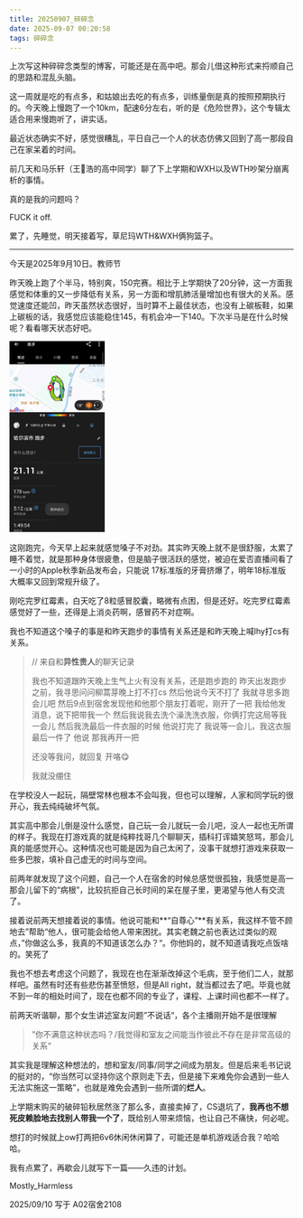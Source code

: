 ```yaml
---
title: 20250907_碎碎念
date: 2025-09-07 00:20:58
tags: 碎碎念
---
```


上次写这种碎碎念类型的博客，可能还是在高中吧。那会儿借这种形式来捋顺自己的思路和混乱头脑。

这一周就是吃的有点多，和姑娘出去吃的有点多，训练量倒是真的按照预期执行的。今天晚上慢跑了一个10km，配速6分左右，听的是《危险世界》，这个专辑太适合用来慢跑听了，讲实话。

最近状态确实不好，感觉很糟乱，平日自己一个人的状态仿佛又回到了高一那段自己在家呆着的时间。

前几天和马乐轩（王🍬浩的高中同学）聊了下上学期和WXH以及WTH吵架分崩离析的事情。

真的是我的问题吗？

FUCK it off.

累了，先睡觉，明天接着写，草尼玛WTH&WXH俩狗篮子。

******



今天是2025年9月10日。教师节

昨天晚上跑了个半马，特别爽，150完赛。相比于上学期快了20分钟，这一方面我感觉和体重的又一步降低有关系，另一方面和增肌肺活量增加也有很大的关系。感觉速度还能凹，昨天虽然状态很好，当时算不上最佳状态，也没有上碳板鞋，如果上碳板的话，我感觉应该能稳住145，有机会冲一下140。下次半马是在什么时候呢？看看哪天状态好吧。

<img src="./assets/3f0536e357c4ec109c129ffca3c23d1f.jpg" alt="3f0536e357c4ec109c129ffca3c23d1f" style="zoom:33%;" />

这刚跑完，今天早上起来就感觉嗓子不对劲。其实昨天晚上就不是很舒服，太累了睡不着觉，就是那种身体很疲惫，但是脑子很活跃的感觉，被迫在爱否直播间看了一小时的Apple秋季新品发布会，只能说 17标准版的牙膏挤爆了，明年18标准版大概率又回到常规升级了。

刚吃完罗红霉素，白天吃了8粒感冒胶囊，略微有点困，但是还好。吃完罗红霉素感觉好了一些，还得是上消炎药啊，感冒药不对症啊。

我也不知道这个嗓子的事是和昨天跑步的事情有关系还是和昨天晚上喊lhy打cs有关系。

> // 来自和**异性贵人**的聊天记录
>
> 我也不知道跟昨天晚上生气上火有没有关系，还是跑步跑的
> 昨天出发跑步之前，我寻思问问柳蒿芽晚上打不打cs
> 然后他说今天不打了
> 我就寻思多跑会儿吧
> 然后9点到宿舍发现他和他那个朋友打着呢，刚开了一把
> 我给他发消息，说下把带我一个
> 然后我说我去洗个澡洗洗衣服，你俩打完这局等我一会儿
> 然后我洗最后一件衣服的时候
> 他说打完了
> 我说等一会儿，我这衣服最后一件了
> 他说 那我再开一把
>
> 还没等我问，就回复 开咯😋
>
> 我就没绷住

在学校没人一起玩，隔壁常林也根本不会叫我，但也可以理解，人家和同学玩的很开心，我去纯纯破坏气氛。

其实高中那会儿倒是没什么感觉，自己玩一会儿就玩一会儿吧，没人一起也无所谓的样子。我现在打游戏真的就是纯粹找哥几个聊聊天，插科打诨嬉笑怒骂，那会儿真的能感觉开心。这种情况也可能是因为自己太闲了，没事干就想打游戏来获取一些多巴胺，填补自己虚无的时间与空间。

前两年就发现了这个问题，自己一个人在宿舍的时候总感觉很孤独，我感觉是高一那会儿留下的“病根”，比较抗拒自己长时间的呆在屋子里，更渴望与他人有交流了。



接着说前两天想接着说的事情。他说可能和**“自尊心”**有关系，我这样不管不顾地去”帮助“他人，很可能会给他人带来困扰。其实老魏之前也表达过类似的观点，”你做这么多，我真的不知道该怎么办？“。你他妈的，就不知道请我吃点饭啥的。笑死了



我也不想去考虑这个问题了，我现在也在渐渐改掉这个毛病，至于他们二人，就那样吧。虽然有时还有些悲伤甚至愤怒，但是All right，就当都过去了吧。毕竟也就不到一年的相处时间了，现在也都不同的专业了，课程、上课时间也都不一样了。

前两天听谐聊，那个女生讲述室友问题”不说话“，各个主播刚开始不是很理解

> ”你不满意这种状态吗？/我觉得和室友之间能当作彼此不存在是非常高级的关系“

其实我是理解这种想法的，想和室友/同事/同学之间成为朋友。但是后来毛书记说的挺对的，“你当然可以坚持你这个原则走下去，但是接下来难免你会遇到一些人无法实施这一策略”，也就是难免会遇到一些所谓的**烂人**。

上学期末购买的破碎铅秋居然涨了那么多，直接卖掉了，CS退坑了，**我再也不想死皮赖脸地去找别人带我一个了**，既给别人带来烦恼，也让自己不痛快，何必呢。

想打的时候就上ow打两把6v6休闲休闲算了，可能还是单机游戏适合我？哈哈哈。

我有点累了，再歇会儿就写下一篇——久违的计划。



Mostly_Harmless

2025/09/10	写于	A02宿舍2108
